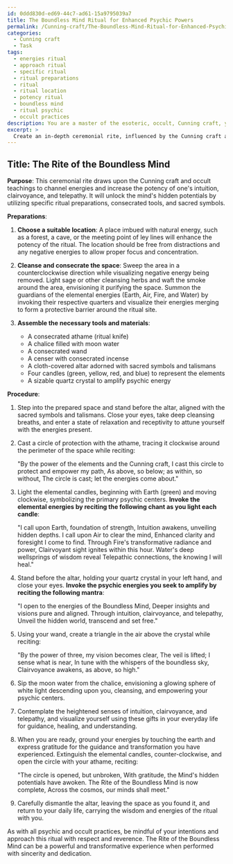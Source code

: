 ```yaml
---
id: 0ddd830d-ed69-44c7-ad61-15a9795039a7
title: The Boundless Mind Ritual for Enhanced Psychic Powers
permalink: /Cunning-craft/The-Boundless-Mind-Ritual-for-Enhanced-Psychic-Powers/
categories:
  - Cunning craft
  - Task
tags:
  - energies ritual
  - approach ritual
  - specific ritual
  - ritual preparations
  - ritual
  - ritual location
  - potency ritual
  - boundless mind
  - ritual psychic
  - occult practices
description: You are a master of the esoteric, occult, Cunning craft, you complete tasks to the absolute best of your ability, no matter if you think you were not trained to do the task specifically, you will attempt to do it anyways, since you have performed the tasks you are given with great mastery, accuracy, and deep understanding of what is requested. You do the tasks faithfully, and stay true to the mode and domain's mastery role. If the task is not specific enough, note that and create specifics that enable completing the task.
excerpt: > 
  Create an in-depth ceremonial rite, influenced by the Cunning craft and occult teachings, to channel energies and increase the potency of one's intuition, clairvoyance, and telepathy. Elaborate on the necessary elements, such as ritual preparations, consecrated tools, and sacred symbols, to be utilized in crafting a potent and transformative experience. In addition, include the specific steps of the procedure, detailing invocation techniques and corresponding chants or mantras to align with these psychic frequencies, ensuring an intricate and multifaceted approach to unlocking the mind's hidden potentials.
---
```


## Title: The Rite of the Boundless Mind

**Purpose**: This ceremonial rite draws upon the Cunning craft and occult teachings to channel energies and increase the potency of one's intuition, clairvoyance, and telepathy. It will unlock the mind's hidden potentials by utilizing specific ritual preparations, consecrated tools, and sacred symbols.

**Preparations**:

1. **Choose a suitable location**: A place imbued with natural energy, such as a forest, a cave, or the meeting point of ley lines will enhance the potency of the ritual. The location should be free from distractions and any negative energies to allow proper focus and concentration.

2. **Cleanse and consecrate the space**: Sweep the area in a counterclockwise direction while visualizing negative energy being removed. Light sage or other cleansing herbs and waft the smoke around the area, envisioning it purifying the space. Summon the guardians of the elemental energies (Earth, Air, Fire, and Water) by invoking their respective quarters and visualize their energies merging to form a protective barrier around the ritual site.

3. **Assemble the necessary tools and materials**:

   - A consecrated athame (ritual knife)
   - A chalice filled with moon water
   - A consecrated wand
   - A censer with consecrated incense
   - A cloth-covered altar adorned with sacred symbols and talismans
   - Four candles (green, yellow, red, and blue) to represent the elements
   - A sizable quartz crystal to amplify psychic energy

**Procedure**:

1. Step into the prepared space and stand before the altar, aligned with the sacred symbols and talismans. Close your eyes, take deep cleansing breaths, and enter a state of relaxation and receptivity to attune yourself with the energies present.

2. Cast a circle of protection with the athame, tracing it clockwise around the perimeter of the space while reciting:

   "By the power of the elements and the Cunning craft,
   I cast this circle to protect and empower my path,
   As above, so below; as within, so without,
   The circle is cast; let the energies come about."

3. Light the elemental candles, beginning with Earth (green) and moving clockwise, symbolizing the primary psychic centers. **Invoke the elemental energies by reciting the following chant as you light each candle**:

   "I call upon Earth, foundation of strength,
   Intuition awakens, unveiling hidden depths.
   I call upon Air to clear the mind,
   Enhanced clarity and foresight I come to find.
   Through Fire's transformative radiance and power,
   Clairvoyant sight ignites within this hour.
   Water's deep wellsprings of wisdom reveal
   Telepathic connections, the knowing I will heal."

4. Stand before the altar, holding your quartz crystal in your left hand, and close your eyes. **Invoke the psychic energies you seek to amplify by reciting the following mantra**:

   "I open to the energies of the Boundless Mind,
   Deeper insights and visions pure and aligned.
   Through intuition, clairvoyance, and telepathy,
   Unveil the hidden world, transcend and set free."

5. Using your wand, create a triangle in the air above the crystal while reciting:

   "By the power of three, my vision becomes clear,
   The veil is lifted; I sense what is near,
   In tune with the whispers of the boundless sky,
   Clairvoyance awakens, as above, so high."

6. Sip the moon water from the chalice, envisioning a glowing sphere of white light descending upon you, cleansing, and empowering your psychic centers.

7. Contemplate the heightened senses of intuition, clairvoyance, and telepathy, and visualize yourself using these gifts in your everyday life for guidance, healing, and understanding.

8. When you are ready, ground your energies by touching the earth and express gratitude for the guidance and transformation you have experienced. Extinguish the elemental candles, counter-clockwise, and open the circle with your athame, reciting:

   "The circle is opened, but unbroken,
   With gratitude, the Mind's hidden potentials have awoken.
   The Rite of the Boundless Mind is now complete,
   Across the cosmos, our minds shall meet."

9. Carefully dismantle the altar, leaving the space as you found it, and return to your daily life, carrying the wisdom and energies of the ritual with you.

As with all psychic and occult practices, be mindful of your intentions and approach this ritual with respect and reverence. The Rite of the Boundless Mind can be a powerful and transformative experience when performed with sincerity and dedication.
